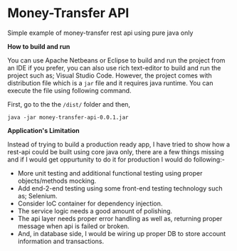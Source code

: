 # Money-Transfer API
Simple example of money-transfer rest api using pure java only

**How to build and run**

You can use Apache Netbeans or Eclipse to build and run the project from an IDE if you prefer, you can also use rich text-editor to build and run the project such as; Visual Studio Code. However, the project comes with distribution file which is a `jar` file and it requires java runtime. You can execute the file using following command.

First, go to the the `/dist/` folder and then,

`java -jar money-transfer-api-0.0.1.jar`

**Application's Limitation**

Instead of trying to build a production ready app, I have tried to show how a rest-api could be built using core java only, there are a few things missing and if I would get oppurtunity to do it for production I would do following:-

- More unit testing and additional functional testing using proper objects/methods mocking.
- Add end-2-end testing using some front-end testing technology such as; Selenium.
- Consider IoC container for dependency injection.
- The service logic needs a good amount of polishing.
- The api layer needs proper error handling as well as, returning proper message when api is failed or broken.
- And, in database side, I would be wiring up proper DB to store account information and transactions.
